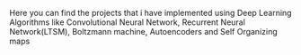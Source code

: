 Here you can find the projects that i have implemented using Deep Learning Algorithms like Convolutional Neural Network, Recurrent Neural Network(LTSM), Boltzmann machine, Autoencoders and Self Organizing maps
